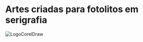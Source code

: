 # Artes criadas para __fotolitos__ em serigrafia

![LogoCorelDraw](https://github.com/PtiagoM/Fotolitos/assets/131322015/1e1e1ca9-7d19-4bb1-bc38-a0d981a1ecfb)
